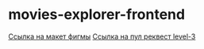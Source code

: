 # movies-explorer-frontend

[Ссылка на макет фигмы](https://disk.yandex.ru/d/i6JPzywA4vZMeA)
[Ссылка на пул реквест level-3](https://github.com/ArtyemSavchenko/movies-explorer-frontend/pull/2)
